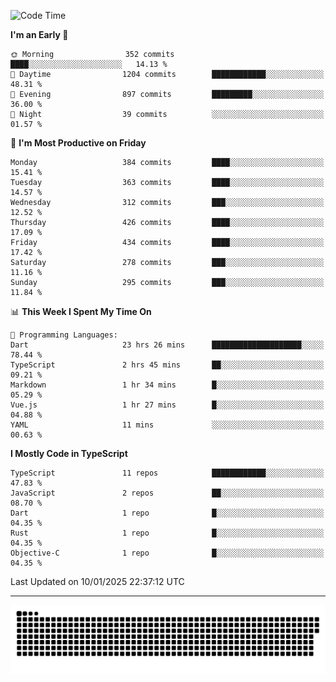<!--
<picture>
  <source
    srcset="https://github-readme-stats.vercel.app/api?username=kevinxft&show_icons=true&theme=dark"
    media="(prefers-color-scheme: dark)"
  />
  <source
    srcset="https://github-readme-stats.vercel.app/api?username=kevinxft&show_icons=true"
    media="(prefers-color-scheme: light), (prefers-color-scheme: no-preference)"
  />
  <img src="https://github-readme-stats.vercel.app/api?username=kevinxft&show_icons=true" />
</picture>
-->

<!--START_SECTION:waka-->
![Code Time](http://img.shields.io/badge/Code%20Time-3%2C006%20hrs%2055%20mins-blue)

**I'm an Early 🐤** 

```text
🌞 Morning                352 commits         ████░░░░░░░░░░░░░░░░░░░░░   14.13 % 
🌆 Daytime                1204 commits        ████████████░░░░░░░░░░░░░   48.31 % 
🌃 Evening                897 commits         █████████░░░░░░░░░░░░░░░░   36.00 % 
🌙 Night                  39 commits          ░░░░░░░░░░░░░░░░░░░░░░░░░   01.57 % 
```
📅 **I'm Most Productive on Friday** 

```text
Monday                   384 commits         ████░░░░░░░░░░░░░░░░░░░░░   15.41 % 
Tuesday                  363 commits         ████░░░░░░░░░░░░░░░░░░░░░   14.57 % 
Wednesday                312 commits         ███░░░░░░░░░░░░░░░░░░░░░░   12.52 % 
Thursday                 426 commits         ████░░░░░░░░░░░░░░░░░░░░░   17.09 % 
Friday                   434 commits         ████░░░░░░░░░░░░░░░░░░░░░   17.42 % 
Saturday                 278 commits         ███░░░░░░░░░░░░░░░░░░░░░░   11.16 % 
Sunday                   295 commits         ███░░░░░░░░░░░░░░░░░░░░░░   11.84 % 
```


📊 **This Week I Spent My Time On** 

```text
💬 Programming Languages: 
Dart                     23 hrs 26 mins      ████████████████████░░░░░   78.44 % 
TypeScript               2 hrs 45 mins       ██░░░░░░░░░░░░░░░░░░░░░░░   09.21 % 
Markdown                 1 hr 34 mins        █░░░░░░░░░░░░░░░░░░░░░░░░   05.29 % 
Vue.js                   1 hr 27 mins        █░░░░░░░░░░░░░░░░░░░░░░░░   04.88 % 
YAML                     11 mins             ░░░░░░░░░░░░░░░░░░░░░░░░░   00.63 % 
```

**I Mostly Code in TypeScript** 

```text
TypeScript               11 repos            ████████████░░░░░░░░░░░░░   47.83 % 
JavaScript               2 repos             ██░░░░░░░░░░░░░░░░░░░░░░░   08.70 % 
Dart                     1 repo              █░░░░░░░░░░░░░░░░░░░░░░░░   04.35 % 
Rust                     1 repo              █░░░░░░░░░░░░░░░░░░░░░░░░   04.35 % 
Objective-C              1 repo              █░░░░░░░░░░░░░░░░░░░░░░░░   04.35 % 
```




 Last Updated on 10/01/2025 22:37:12 UTC
<!--END_SECTION:waka-->

---

<picture>
  <source media="(prefers-color-scheme: dark)" srcset="https://raw.githubusercontent.com/kevinxft/kevinxft/output/github-contribution-grid-snake-dark.svg">
  <source media="(prefers-color-scheme: light)" srcset="https://raw.githubusercontent.com/kevinxft/kevinxft/output/github-contribution-grid-snake.svg">
  <img alt="github contribution grid snake animation" src="https://raw.githubusercontent.com/kevinxft/kevinxft/output/github-contribution-grid-snake.svg">
</picture>